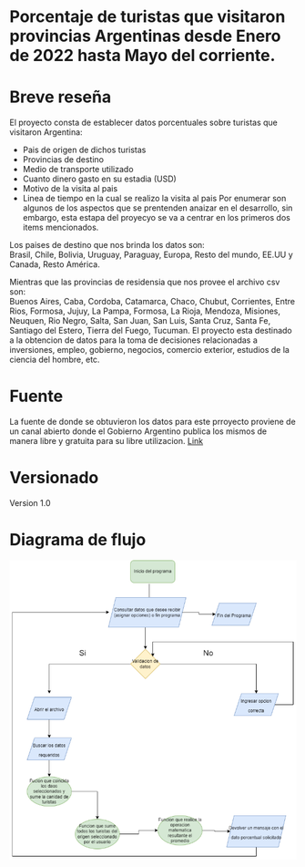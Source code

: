 # Porcentaje de turistas que visitaron provincias Argentinas desde Enero de 2022 hasta Mayo del corriente.

# Breve reseña
El proyecto consta de establecer datos porcentuales sobre turistas que visitaron Argentina: 
* Pais de origen de dichos turistas
* Provincias de destino
* Medio de transporte utilizado
* Cuanto dinero gasto en su estadia (USD)
* Motivo de la visita al pais
* Linea de tiempo en la cual se realizo la visita al pais
Por enumerar son algunos de los aspectos que se prentenden anaizar en el desarrollo, sin embargo, esta estapa del proyecyo se va a centrar en los primeros dos items mencionados.

Los paises de destino que nos brinda los datos son:  
                                                    Brasil,
                                                    Chile,
                                                    Bolivia,
                                                    Uruguay,
                                                    Paraguay,
                                                    Europa,
                                                    Resto del mundo,
                                                    EE.UU y Canada,
                                                    Resto América.
                                                    
Mientras que las provincias de residensia que nos provee el archivo csv son:  
                                                                              Buenos Aires,
                                                                              Caba,
                                                                              Cordoba,
                                                                              Catamarca,
                                                                              Chaco,
                                                                              Chubut,
                                                                              Corrientes,
                                                                              Entre Rios,
                                                                              Formosa,
                                                                              Jujuy,
                                                                              La Pampa,
                                                                              Formosa,
                                                                              La Rioja,
                                                                              Mendoza,
                                                                              Misiones,
                                                                              Neuquen,
                                                                              Rio Negro,
                                                                              Salta,
                                                                              San Juan,
                                                                              San Luis,
                                                                              Santa Cruz,
                                                                              Santa Fe,
                                                                              Santiago del Estero,
                                                                              Tierra del Fuego,
                                                                              Tucuman.
El proyecto esta destinado a la obtencion de datos para la toma de decisiones relacionadas a inversiones, empleo, gobierno, negocios, comercio exterior, estudios de la ciencia del hombre, etc.

# Fuente
La fuente de donde se obtuvieron los datos para este prroyecto proviene de un canal abierto donde el Gobierno Argentino publica los mismos de manera libre y gratuita para su libre utilizacion. [Link](https://datos.gob.ar/)

# Versionado
Version 1.0

# Diagrama de flujo


![diagrama de flujo](/images/diagrama_de_flujo.drawio.png)
